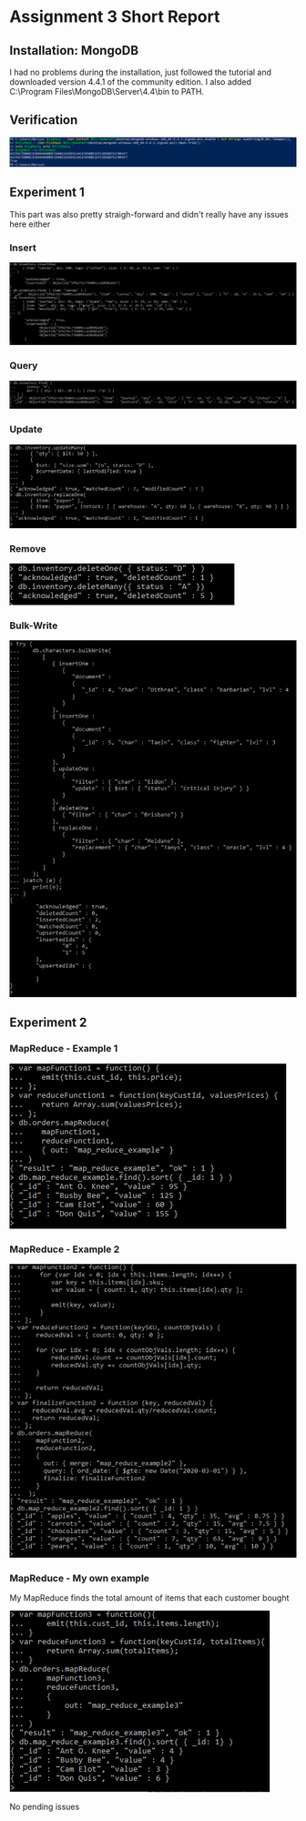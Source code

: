 # Assignment 3 Short Report

## Installation: MongoDB

I had no problems during the installation, just followed the tutorial and downloaded version 4.4.1 of the community edition. I also added C:\Program Files\MongoDB\Server\4.4\bin to PATH.

## Verification

![inspecting data](https://github.com/571540/DAT250_Assignment1/blob/master/images/verifyMongoDB.PNG)

## Experiment 1

This part was also pretty straigh-forward and didn't really have any issues here either

### Insert

![inspecting data](https://github.com/571540/DAT250_Assignment1/blob/master/images/insert.PNG)

### Query

![inspecting data](https://github.com/571540/DAT250_Assignment1/blob/master/images/query.PNG)

### Update

![inspecting data](https://github.com/571540/DAT250_Assignment1/blob/master/images/update.PNG)

### Remove

![inspecting data](https://github.com/571540/DAT250_Assignment1/blob/master/images/delete.PNG)

### Bulk-Write

![inspecting data](https://github.com/571540/DAT250_Assignment1/blob/master/images/bulkWrite.PNG)

## Experiment 2

### MapReduce - Example 1

![inspecting data](https://github.com/571540/DAT250_Assignment1/blob/master/images/example1.PNG)

### MapReduce - Example 2

![inspecting data](https://github.com/571540/DAT250_Assignment1/blob/master/images/example2.PNG)

### MapReduce - My own example

My MapReduce finds the total amount of items that each customer bought

![inspecting data](https://github.com/571540/DAT250_Assignment1/blob/master/images/example3.PNG)

No pending issues
